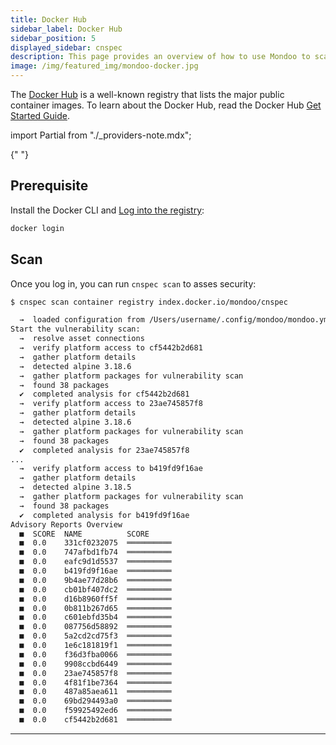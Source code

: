 ```yaml
---
title: Docker Hub
sidebar_label: Docker Hub
sidebar_position: 5
displayed_sidebar: cnspec
description: This page provides an overview of how to use Mondoo to scan Docker Hub for vulnerabilities in your containers.
image: /img/featured_img/mondoo-docker.jpg
---
```


The [Docker Hub](https://hub.docker.com/) is a well-known registry that lists the major public container images. To learn about the Docker Hub, read the Docker Hub [Get Started Guide](https://docs.docker.com/docker-hub/).

<!-- prettier-ignore -->
import Partial from "./_providers-note.mdx";

<Partial />{" "}

## Prerequisite

Install the Docker CLI and [Log into the registry](https://docs.docker.com/engine/reference/commandline/login/):

```bash
docker login
```

## Scan

Once you log in, you can run `cnspec scan` to asses security:

```bash
$ cnspec scan container registry index.docker.io/mondoo/cnspec

  →  loaded configuration from /Users/username/.config/mondoo/mondoo.yml
Start the vulnerability scan:
  →  resolve asset connections
  →  verify platform access to cf5442b2d681
  →  gather platform details
  →  detected alpine 3.18.6
  →  gather platform packages for vulnerability scan
  →  found 38 packages
  ✔  completed analysis for cf5442b2d681
  →  verify platform access to 23ae745857f8
  →  gather platform details
  →  detected alpine 3.18.6
  →  gather platform packages for vulnerability scan
  →  found 38 packages
  ✔  completed analysis for 23ae745857f8
...
  →  verify platform access to b419fd9f16ae
  →  gather platform details
  →  detected alpine 3.18.5
  →  gather platform packages for vulnerability scan
  →  found 38 packages
  ✔  completed analysis for b419fd9f16ae
Advisory Reports Overview
  ■  SCORE  NAME          SCORE
  ■  0.0    331cf0232075  ══════════
  ■  0.0    747afbd1fb74  ══════════
  ■  0.0    eafc9d1d5537  ══════════
  ■  0.0    b419fd9f16ae  ══════════
  ■  0.0    9b4ae77d28b6  ══════════
  ■  0.0    cb01bf407dc2  ══════════
  ■  0.0    d16b8960ff5f  ══════════
  ■  0.0    0b811b267d65  ══════════
  ■  0.0    c601ebfd35b4  ══════════
  ■  0.0    087756d58892  ══════════
  ■  0.0    5a2cd2cd75f3  ══════════
  ■  0.0    1e6c181819f1  ══════════
  ■  0.0    f36d3fba0066  ══════════
  ■  0.0    9908ccbd6449  ══════════
  ■  0.0    23ae745857f8  ══════════
  ■  0.0    4f81f1be7364  ══════════
  ■  0.0    487a85aea611  ══════════
  ■  0.0    69bd294493a0  ══════════
  ■  0.0    f59925492ed6  ══════════
  ■  0.0    cf5442b2d681  ══════════
```

---
